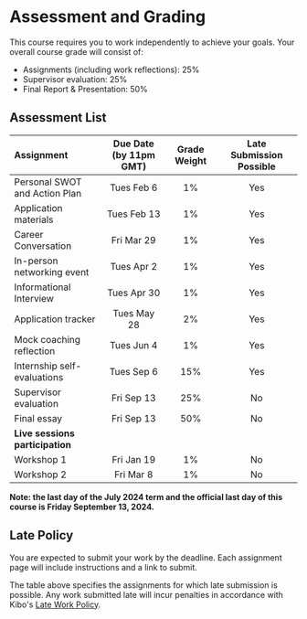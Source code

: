 # Assessment and Grading 

This course requires you to work independently to achieve your goals. Your overall course grade will consist of:

- Assignments (including work reflections): 25%
- Supervisor evaluation: 25%
- Final Report & Presentation: 50%


## Assessment List

| Assignment                                                  | Due Date (by 11pm GMT)    | Grade Weight  | Late Submission Possible |
| :---                                                        | :----:                    |:----:         | :----:   |     
| Personal SWOT and Action Plan                               | Tues Feb 6                | 1%            | Yes      |
| Application materials                                       | Tues Feb 13               | 1%            | Yes      |
| Career Conversation                                         | Fri Mar 29                | 1%            | Yes      |
| In-person networking event                                  | Tues Apr 2                | 1%            | Yes      |
| Informational Interview                                     | Tues Apr 30               | 1%            | Yes      |
| Application tracker                                         | Tues May 28               | 2%            | Yes      |
| Mock coaching reflection                                    | Tues Jun 4                | 1%            | Yes      |
| Internship self-evaluations                                 | Tues Sep 6                | 15%           | Yes      |
| Supervisor evaluation                                       | Fri   Sep 13              | 25%           | No      |
| Final essay                                                 | Fri   Sep 13              | 50%           | No       |
| **Live sessions participation**                                                                                   |||
| Workshop 1                                                  | Fri   Jan 19              | 1%            | No       |
| Workshop 2                                                  | Fri   Mar 8               | 1%            | No       |


**Note: the last day of the July 2024 term and the official last day of this course is Friday September 13, 2024.**


## Late Policy

You are expected to submit your work by the deadline. Each assignment page will include instructions and a link to submit. 

The table above specifies the assignments for which late submission is possible. Any work submitted late will incur penalties in accordance with Kibo's [Late Work Policy](https://docs.google.com/document/d/1zbax0XgKMoI58lOlTzJBzcZnUGodiqoOhvM4W9DFJ_M/preview#heading=h.c0d150s5aj8d). 
